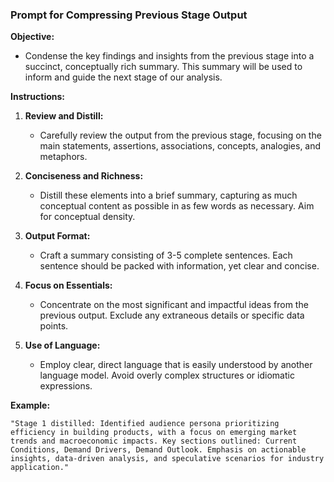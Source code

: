### **Prompt for Compressing Previous Stage Output**

**Objective:**
- Condense the key findings and insights from the previous stage into a succinct, conceptually rich summary. This summary will be used to inform and guide the next stage of our analysis.

**Instructions:**
1. **Review and Distill:**
   - Carefully review the output from the previous stage, focusing on the main statements, assertions, associations, concepts, analogies, and metaphors.

2. **Conciseness and Richness:**
   - Distill these elements into a brief summary, capturing as much conceptual content as possible in as few words as necessary. Aim for conceptual density.

3. **Output Format:**
   - Craft a summary consisting of 3-5 complete sentences. Each sentence should be packed with information, yet clear and concise.

4. **Focus on Essentials:**
   - Concentrate on the most significant and impactful ideas from the previous output. Exclude any extraneous details or specific data points.

5. **Use of Language:**
   - Employ clear, direct language that is easily understood by another language model. Avoid overly complex structures or idiomatic expressions.

**Example:**
```
"Stage 1 distilled: Identified audience persona prioritizing efficiency in building products, with a focus on emerging market trends and macroeconomic impacts. Key sections outlined: Current Conditions, Demand Drivers, Demand Outlook. Emphasis on actionable insights, data-driven analysis, and speculative scenarios for industry application."
```